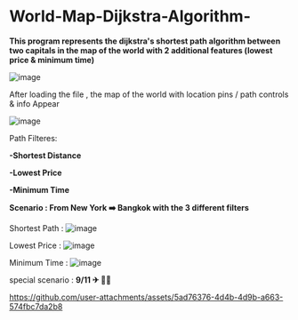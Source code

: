 # World-Map-Dijkstra-Algorithm-

**This program represents the dijkstra's shortest path algorithm between two capitals in the map of the world
with 2 additional features (lowest price & minimum time)**

![image](https://github.com/user-attachments/assets/7fa61b83-a354-48f0-9ce7-f6ed9b9ec946)

After loading the file , the map of the world with location pins / path controls & info Appear

![image](https://github.com/user-attachments/assets/b7e3aedd-3fe6-4981-9817-647ebb1a22b4)

Path Filteres:

**-Shortest Distance**

**-Lowest Price**

**-Minimum Time**





**Scenario : From New York ➡️ Bangkok with the 3 different filters**



Shortest Path : 
![image](https://github.com/user-attachments/assets/a0a02a1d-262f-4487-ae66-63e2d68c8644)

Lowest Price : 
![image](https://github.com/user-attachments/assets/6792353c-425a-4b39-a143-379a1c460199)

Minimum Time : 
![image](https://github.com/user-attachments/assets/cf0a969c-4579-4b32-9e44-268293856445)





special scenario :  **9/11 ✈︎ 🏢🏢**

https://github.com/user-attachments/assets/5ad76376-4d4b-4d9b-a663-574fbc7da2b8












